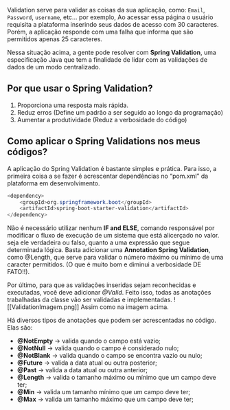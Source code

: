 Validation serve para validar as coisas da sua aplicação, como: `Email`, `Password`, `username`, etc... por exemplo, Ao acessar essa página o usuário requisita a plataforma inserindo seus dados de acesso com 30 caracteres. Porém, a aplicação responde com uma falha que informa que são permitidos apenas 25 caracteres.

Nessa situação acima, a gente pode resolver com **Spring Validation**, uma especificação Java que tem a finalidade de lidar com as validações de dados de um modo centralizado.

## Por que usar o Spring Validation?

1. Proporciona uma resposta mais rápida.
2. Reduz erros (Define um padrão a ser seguido ao longo da programação)
3. Aumentar a produtividade (Reduz a verbosidade do código)

## Como aplicar o Spring Validations nos meus códigos?

A aplicação do Spring Validation é bastante simples e prática. Para isso, a primeira coisa a se fazer é acrescentar dependências no “pom.xml” da plataforma em desenvolvimento.
```java
<dependency>  
    <groupId>org.springframework.boot</groupId>  
    <artifactId>spring-boot-starter-validation</artifactId>  
</dependency>
```

Não é necessário utilizar nenhum **IF and ELSE**, comando responsável por modificar o fluxo de execução de um sistema que está alicerçado no valor. seja ele verdadeira ou falso, quanto a uma expressão que segue determinada lógica. Basta adicionar uma **Annotation Spring Validation**, como @Length, que serve para validar o número máximo ou mínimo de uma caracter permitidos. (O que é muito bom e diminui a verbosidade DE FATO!!).

Por último, para que as validações inseridas sejam reconhecidas e executadas, você deve adicionar *@Valid*. Feito isso, todas as anotações trabalhadas da classe vão ser validadas e implementadas.
![[ValidationImagem.png]]
Assim como na imagem acima.

Há diversos tipos de anotações que podem ser acrescentadas no código. Elas são:
- **@NotEmpty** -> valida quando o campo está vazio;
- **@NotNull** -> valida quando o campo é considerado nulo;
- **@NotBlank** -> valida quando o campo se encontra vazio ou nulo;
- **@Future** -> valida a data atual ou outra posterior;
- **@Past** -> valida a data atual ou outra anterior;
- **@Length** -> valida o tamanho máximo ou mínimo que um campo deve ter;
- **@Min** -> valida um tamanho mínimo que um campo deve ter;
- **@Max** -> valida um tamanho máximo que um campo deve ter;